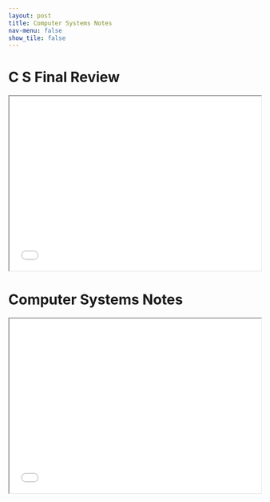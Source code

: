 ```yaml
---
layout: post
title: Computer Systems Notes
nav-menu: false
show_tile: false
---
```



# C S Final Review

<iframe src="/college/ComputerSystems/CSFinalReview.pdf"
        style="width: 100%; height: 25em;">
</iframe>

# Computer Systems Notes

<iframe src="/college/ComputerSystems/ComputerSystemsNotes.pdf"
        style="width: 100%; height: 25em;">
</iframe>
